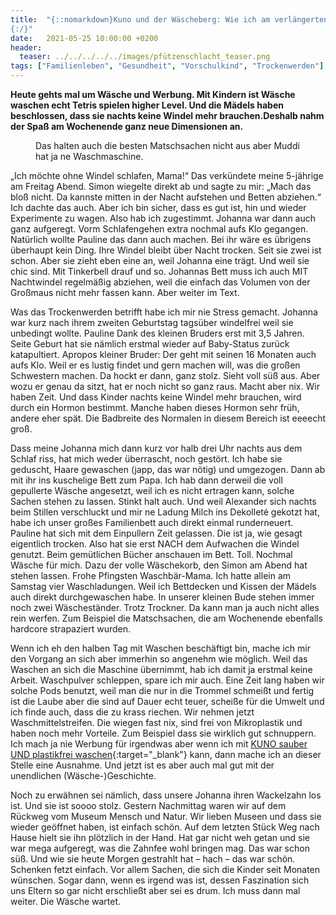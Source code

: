 ```yaml
---
title:  "{::nomarkdown}Kuno und der Wäscheberg: Wie ich am verlängerten Wochenende zur Waschbär-Mama wurde
{:/}"
date:   2021-05-25 10:00:00 +0200
header:
  teaser: ../../../../../images/pfützenschlacht_teaser.png
tags: ["Familienleben", "Gesundheit", "Vorschulkind", "Trockenwerden"]
---
```


**Heute gehts mal um Wäsche und Werbung. Mit Kindern ist Wäsche waschen echt Tetris spielen higher Level. Und die Mädels haben beschlossen, dass sie nachts keine Windel mehr brauchen.Deshalb nahm der Spaß am Wochenende ganz neue Dimensionen an.**

<figure>
  <img src="../../../../../images/pfützenschlacht.png" alt="">
  <figcaption>Das halten auch die besten Matschsachen nicht aus aber Muddi hat ja ne Waschmaschine.</figcaption>
</figure> 

„Ich möchte ohne Windel schlafen, Mama!“ Das verkündete meine 5-jährige am Freitag Abend. Simon wiegelte direkt ab und sagte zu mir: „Mach das bloß nicht. Da kannste mitten in der Nacht aufstehen und Betten abziehen.“ Ich dachte das auch. Aber ich bin sicher, dass es gut ist, hin und wieder Experimente zu wagen. Also hab ich zugestimmt. Johanna war dann auch ganz aufgeregt. Vorm Schlafengehen extra nochmal aufs Klo gegangen. Natürlich wollte Pauline das dann auch machen. Bei ihr wäre es übrigens überhaupt kein Ding. Ihre Windel bleibt über Nacht trocken. Seit sie zwei ist schon. Aber sie zieht eben eine an, weil Johanna eine trägt. Und weil sie chic sind. Mit Tinkerbell drauf und so. Johannas Bett muss ich auch MIT Nachtwindel regelmäßig abziehen, weil die einfach das Volumen von der Großmaus nicht mehr fassen kann. Aber weiter im Text.

Was das Trockenwerden betrifft habe ich mir nie Stress gemacht. Johanna war kurz nach ihrem zweiten Geburtstag tagsüber windelfrei weil sie unbedingt wollte. Pauline Dank des kleinen Bruders erst mit 3,5 Jahren. Seite Geburt hat sie nämlich erstmal wieder auf Baby-Status zurück katapultiert. Apropos kleiner Bruder: Der geht mit seinen 16 Monaten auch aufs Klo. Weil er es lustig findet und gern machen will, was die großen Schwestern machen. Da hockt er dann, ganz stolz. Sieht voll süß aus. Aber wozu er genau da sitzt, hat er noch nicht so ganz raus. Macht aber nix. Wir haben Zeit. Und dass Kinder nachts keine Windel mehr brauchen, wird durch ein Hormon bestimmt. Manche haben dieses Hormon sehr früh, andere eher spät. Die Badbreite des Normalen in diesem Bereich ist eeeecht groß.

Dass meine Johanna mich dann kurz vor halb drei Uhr nachts aus dem Schlaf riss, hat mich weder überrascht, noch gestört. Ich habe sie geduscht, Haare gewaschen (japp, das war nötig) und umgezogen. Dann ab mit ihr ins kuschelige Bett zum Papa. Ich hab dann derweil die voll gepullerte Wäsche angesetzt, weil ich es nicht ertragen kann, solche Sachen stehen zu lassen. Stinkt halt auch. Und weil Alexander sich nachts beim Stillen verschluckt und mir ne Ladung Milch ins Dekolleté gekotzt hat, habe ich unser großes Familienbett auch direkt einmal runderneuert. Pauline hat sich mit dem Einpullern Zeit gelassen. Die ist ja, wie gesagt eigentlich trocken. Also hat sie erst NACH dem Aufwachen die Windel genutzt. Beim gemütlichen Bücher anschauen im Bett. Toll. Nochmal Wäsche für mich. Dazu der volle Wäschekorb, den Simon am Abend hat stehen lassen. Frohe Pfingsten Waschbär-Mama. Ich hatte allein am Samstag vier Waschladungen. Weil ich Bettdecken und Kissen der Mädels auch direkt durchgewaschen habe. In unserer kleinen Bude stehen immer noch zwei Wäscheständer. Trotz Trockner. Da kann man ja auch nicht alles rein werfen. Zum Beispiel die Matschsachen, die am Wochenende ebenfalls hardcore strapaziert wurden. 

Wenn ich eh den halben Tag mit Waschen beschäftigt bin, mache ich mir den Vorgang an sich aber immerhin so angenehm wie möglich. Weil das Waschen an sich die Maschine übernimmt, hab ich damit ja erstmal keine Arbeit. Waschpulver schleppen, spare ich mir auch. Eine Zeit lang haben wir solche Pods benutzt, weil man die nur in die Trommel schmeißt und fertig ist die Laube aber die sind auf Dauer echt teuer, scheiße für die Umwelt und ich finde auch, dass die zu krass riechen. Wir nehmen jetzt Waschmittelstreifen. Die wiegen fast nix, sind frei von Mikroplastik und haben noch mehr Vorteile. Zum Beispiel dass sie wirklich gut schnuppern. Ich mach ja nie Werbung für irgendwas aber wenn ich mit [KUNO sauber UND plastikfrei waschen](https://kuno-waschmittel.de/){:target="_blank"} kann, dann mache ich an dieser Stelle eine Ausnahme. Und jetzt ist es aber auch mal gut mit der unendlichen (Wäsche-)Geschichte. 

Noch zu erwähnen sei nämlich, dass unsere Johanna ihren Wackelzahn los ist. Und sie ist soooo stolz. Gestern Nachmittag waren wir auf dem Rückweg vom Museum Mensch und Natur. Wir lieben Museen und dass sie wieder geöffnet haben, ist einfach schön. Auf dem letzten Stück Weg nach Hause hielt sie ihn plötzlich in der Hand. Hat gar nicht weh getan und sie war mega aufgeregt, was die Zahnfee wohl bringen mag. Das war schon süß. Und wie sie heute Morgen gestrahlt hat – hach – das war schön. Schenken fetzt einfach. Vor allem Sachen, die sich die Kinder seit Monaten wünschen. Sogar dann, wenn es irgend was ist, dessen Faszination sich uns Eltern so gar nicht erschließt aber sei es drum. Ich muss dann mal weiter. Die Wäsche wartet. 






 






 


 
 






















 








 

   



















  












 






 





  


  






					 


 
 








